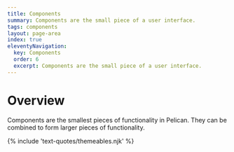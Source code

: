 ```yaml
---
title: Components
summary: Components are the small piece of a user interface.
tags: components
layout: page-area
index: true
eleventyNavigation:
  key: Components
  order: 6
  excerpt: Components are the small piece of a user interface.
---
```


# Overview

Components are the smallest pieces of functionality in Pelican. They can be combined to form larger pieces of functionality. 

{% include 'text-quotes/themeables.njk' %}
